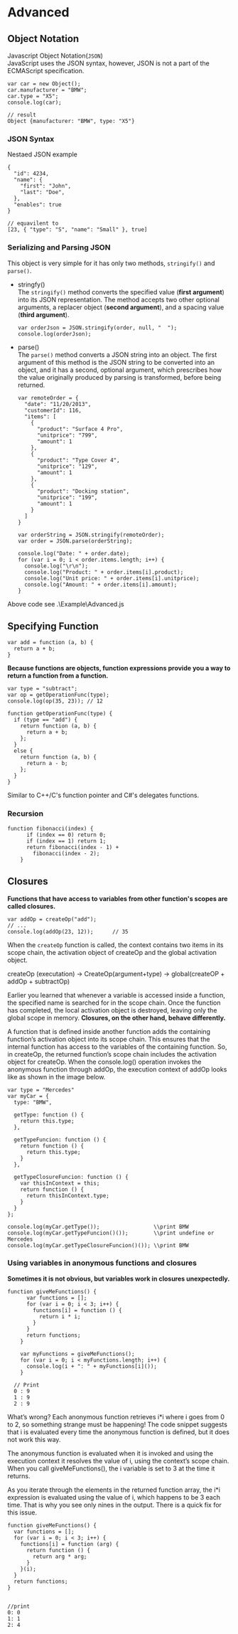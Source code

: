 # Advanced

## Object Notation

Javascript Object Notation(`JSON`)   
JavaScript uses the JSON syntax, however, JSON is not a part of the ECMAScript specification.

```
var car = new Object();
car.manufacturer = "BMW";
car.type = "X5";
console.log(car);

// result
Object {manufacturer: "BMW", type: "X5"}
```

### JSON Syntax
Nestaed JSON example
```
{
  "id": 4234,
  "name": {
    "first": "John",
    "last": "Doe",
  },
  "enables": true
}

// equavilent to
[23, { "type": "S", "name": "Small" }, true]

```

### Serializing and Parsing JSON
This object is very simple for it has only two methods, `stringify()` and `parse()`.

* stringfy()  
    The `stringify()` method converts the specified value (**first argument**) into its JSON representation. The method accepts two other optional arguments, a replacer object (**second argument**), and a spacing value (**third argument**).  
    ```
    var orderJson = JSON.stringify(order, null, "  ");
    console.log(orderJson);
    ```
* parse()  
    The `parse()` method converts a JSON string into an object. The first argument of this method is the JSON string to be converted into an object, and it has a second, optional argument, which prescribes how the value originally produced by parsing is transformed, before being returned. 

    ```
    var remoteOrder = {
      "date": "11/20/2013",
      "customerId": 116,
      "items": [
        {
          "product": "Surface 4 Pro",
          "unitprice": "799",
          "amount": 1
        },
        {
          "product": "Type Cover 4",
          "unitprice": "129",
          "amount": 1
        },
        {
          "product": "Docking station",
          "unitprice": "199",
          "amount": 1
        }
      ]
    }

    var orderString = JSON.stringify(remoteOrder);
    var order = JSON.parse(orderString);

    console.log("Date: " + order.date);
    for (var i = 0; i < order.items.length; i++) {
      console.log("\r\n");
      console.log("Product: " + order.items[i].product);
      console.log("Unit price: " + order.items[i].unitprice);
      console.log("Amount: " + order.items[i].amount);
    }
    ```
Above code see .\Example\Advanced.js
    
## Specifying Function
```
var add = function (a, b) {
  return a + b;
}
```
**Because functions are objects, function expressions provide you a way to return a function from a function.**

```
var type = "subtract";
var op = getOperationFunc(type);
console.log(op(35, 23)); // 12

function getOperationFunc(type) {
  if (type == "add") {
    return function (a, b) {
      return a + b;
    };
  }
  else {
    return function (a, b) {
      return a - b;
    };
  }
}
```
Similar to C++/C's function pointer and C#'s delegates functions.

### Recursion
```
function fibonacci(index) {
      if (index == 0) return 0;
      if (index == 1) return 1;
      return fibonacci(index - 1) +
        fibonacci(index - 2);
    }
```

## Closures
**Functions that have access to variables from other function's scopes are called closures.**
```
var addOp = createOp("add");
// ...
console.log(addOp(23, 12));      // 35
```
When the `createOp` function is called, the context contains two items in its scope chain, the activation object of createOp and the global activation object.  

createOp (executation) -> CreateOp(argument+type) -> global(createOP + addOp + subtractOp)  

Earlier you learned that whenever a variable is accessed inside a function, the specified name is searched for in the scope chain. Once the function has completed, the local activation object is destroyed, leaving only the global scope in memory. **Closures, on the other hand, behave differently.**

A function that is defined inside another function adds the containing function’s activation object into its scope chain. This ensures that the internal function has access to the variables of the containing function. So, in createOp, the returned function’s scope chain includes the activation object for createOp. When the console.log() operation invokes the anonymous function through addOp, the execution context of addOp looks like as shown in the image below.

```
var type = "Mercedes"
var myCar = {
  type: "BMW",

  getType: function () {
    return this.type;
  },

  getTypeFuncion: function () {
    return function () {
      return this.type;
    }
  },

  getTypeClosureFuncion: function () {
    var thisInContext = this;
    return function () {
      return thisInContext.type;
    }
  }
};

console.log(myCar.getType());                 \\print BMW
console.log(myCar.getTypeFuncion()());        \\print undefine or Mercedes
console.log(myCar.getTypeClosureFuncion()()); \\print BMW
```
### Using variables in anonymous functions and closures
**Sometimes it is not obvious, but variables work in closures unexpectedly.**

```
function giveMeFunctions() {
      var functions = [];
      for (var i = 0; i < 3; i++) {
        functions[i] = function () {
          return i * i;
        }
      }
      return functions;
    }

    var myFunctions = giveMeFunctions();
    for (var i = 0; i < myFunctions.length; i++) {
      console.log(i + ": " + myFunctions[i]());
    }

  // Print 
  0 : 9
  1 : 9
  2 : 9
  ```

What’s wrong? Each anonymous function retrieves i*i where i goes from 0 to 2, so something strange must be happening! The code snippet suggests that i is evaluated every time the anonymous function is defined, but it does not work this way.

The anonymous function is evaluated when it is invoked and using the execution context it resolves the value of i, using the context’s scope chain. When you call giveMeFunctions(), the i variable is set to 3 at the time it returns.

As you iterate through the elements in the returned function array, the i*i expression is evaluated using the value of i, which happens to be 3 each time. That is why you see only nines in the output. There is a quick fix for this issue.

```
function giveMeFunctions() {
  var functions = [];
  for (var i = 0; i < 3; i++) {
    functions[i] = function (arg) {
      return function () {
        return arg * arg;
      }
    }(i);
  }
  return functions;
}


//print
0: 0
1: 1
2: 4
```
